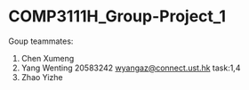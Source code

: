 # COMP3111H_Group-Project_1

Goup teammates:
1. Chen Xumeng
2. Yang Wenting 20583242 wyangaz@connect.ust.hk task:1,4
3. Zhao Yizhe
